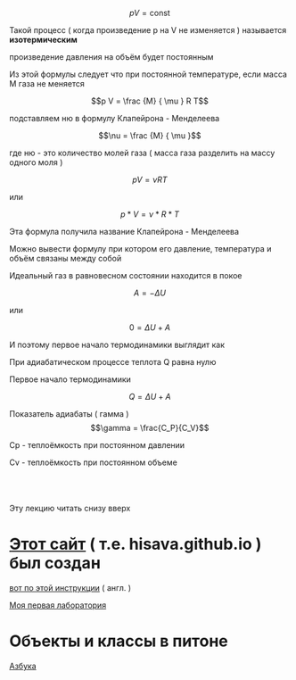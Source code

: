 $$p V = \text {const}$$

Такой процесс ( когда произведение p на V не изменяется ) называется **изотермическим**

произведение давления на объём будет постоянным

Из этой формулы следует что при постоянной температуре, если масса М газа не меняется

$$p V = \frac {M} { \mu } R T$$

подставляем ню в формулу Клапейрона - Менделеева

$$\nu = \frac {M} { \mu }$$

где ню - это количество молей газа ( масса газа разделить на массу одного моля )

$$p V = \nu R T$$

или

$$p * V = \nu * R * T$$

Эта формула получила название Клапейрона - Менделеева

Можно вывести формулу при котором его давление, температура и объём связаны между собой

Идеальный газ в равновесном состоянии находится в покое

$$A = - \Delta U$$

или

$$0 = \Delta U + A$$

И поэтому первое начало термодинамики выглядит как

При адиабатическом процессе теплота Q равна нулю

Первое начало термодинамики

$$Q = \Delta U + A$$

Показатель адиабаты ( гамма ) $$\gamma = \frac{C_P}{C_V}$$

Сp - теплоёмкость при постоянном давлении

Сv - теплоёмкость при постоянном объеме

<br>
<br>
<br>
Эту лекцию читать снизу вверх

# [Этот сайт][hisava.github.io] ( т.е. hisava.github.io ) был создан

[вот по этой инструкции][bill-gist] ( англ. )

[hisava.github.io]: https://hisava.github.io 'hisava.github.io'

[bill-gist]:   https://gist.github.com/BillRaymond/db761d6b53dc4a237b095819d33c7332

[Моя первая лаборатория][try]

[try]: https://github.com/hisava/hisava.github.io/blob/main/try.ipynb

# Объекты и классы в питоне

[Азбука][objects-and-classes] 

[objects-and-classes]: https://github.com/hisava/hisava.github.io/blob/main/objects-and-classes.ipynb
